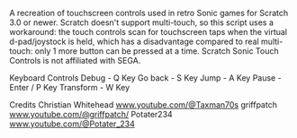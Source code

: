 A recreation of touchscreen controls used in retro Sonic games for Scratch 3.0 or newer. Scratch doesn't support multi-touch, so this script uses a workaround: the touch controls scan for touchscreen taps when the virtual d-pad/joystock is held, which has a disadvantage compared to real multi-touch: only 1 more button can be pressed at a time. Scratch Sonic Touch Controls is not affiliated with SEGA.

Keyboard Controls
Debug - Q Key
Go back - S Key
Jump - A Key
Pause - Enter / P Key
Transform - W Key

Credits
Christian Whitehead www.youtube.com/@Taxman70s
griffpatch www.youtube.com/@griffpatch/
Potater234 www.youtube.com/@Potater_234
